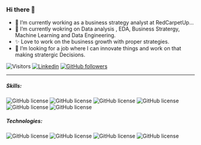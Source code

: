 ### Hi there 👋

- 🔭 I’m currently working as a business strategy analyst at RedCarpetUp...
- 🌱 I’m currently wokring on Data analysis , EDA, Business Stratergy, Machine Learning and Data Engineering.
- ✨ Love to work on the business growth with proper strategies.
- 🤔 I’m looking for a job where I can innovate things and work on that making stratergic Decisions.




![Visitors](https://visitor-badge.laobi.icu/badge?page_id=rafnixg.rafnixg)
[![Linkedin](https://img.shields.io/badge/-LinkedIn-222222?style=flat-square&logo=Linkedin&logoColor=white&link=https://www.linkedin.com/in/engincan-veske-b4a75b145/)](https://www.linkedin.com/in/parinith-s-kumar-5b3a40186/)
[![GitHub followers](https://img.shields.io/github/followers/EngincanV.svg?style=social&label=Follow&maxAge=2592000)](https://github.com/parinith?tab=followers)
________
##### Skills:
![GitHub license](https://img.shields.io/static/v1?label&message=Data_Analytics&color=red)
![GitHub license](https://img.shields.io/static/v1?label&message=Machine_learning_Expert&color=brightgreen)
![GitHub license](https://img.shields.io/static/v1?label&message=Data_Science&color=yellow)
![GitHub license](https://img.shields.io/static/v1?label&message=Deep_learning&color=orange)
![GitHub license](https://img.shields.io/static/v1?label&message=Python&color=blue)
![GitHub license](https://img.shields.io/static/v1?label&message=Compute_Vision&color=blueviolet)
<br>

##### Technologies:
![GitHub license](https://img.shields.io/static/v1?label&message=PyTorch&color=red)
![GitHub license](https://img.shields.io/static/v1?label&message=TensorFlow&color=orange)
![GitHub license](https://img.shields.io/static/v1?label&message=GoogleColab&color=brightgreen)
![GitHub license](https://img.shields.io/static/v1?label&message=Jupyter&color=yellow)
